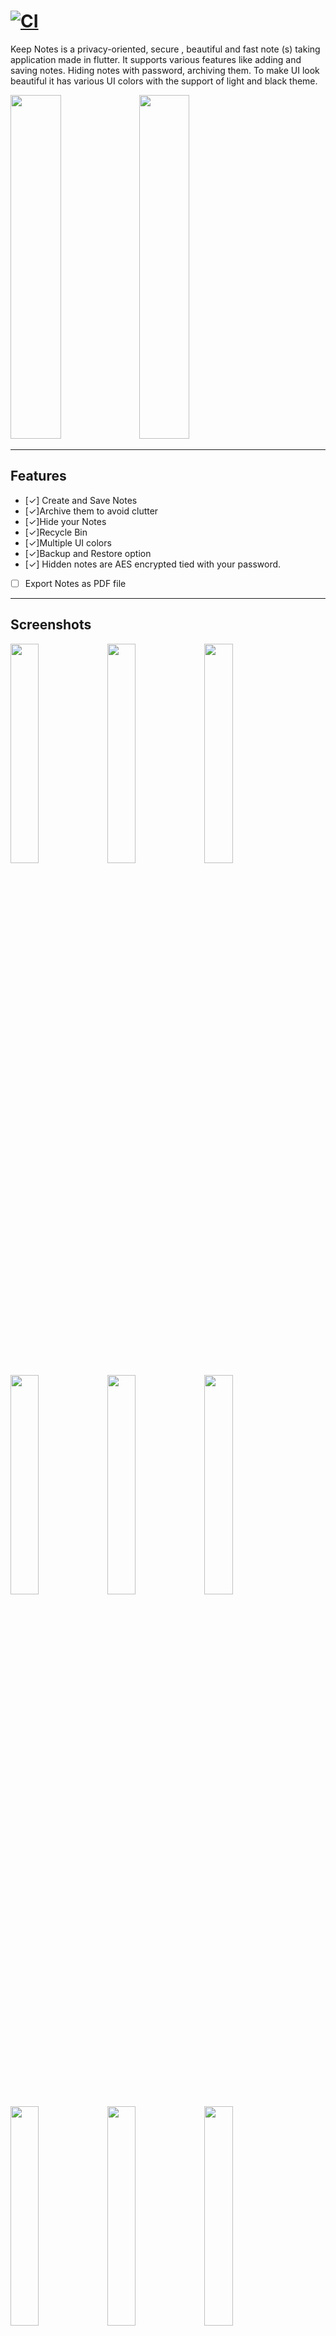 # [![CI](https://github.com/nikhilbadyal/keepnotes/actions/workflows/ci.yml/badge.svg)](https://github.com/nikhilbadyal/keepnotes/actions/workflows/ci.yml)

Keep Notes is a privacy-oriented, secure , beautiful and fast note (s) taking
application made in flutter. It supports
various features like adding and saving notes. Hiding notes with password,
archiving them. To make UI look beautiful it
has various UI colors with the support of light and black theme.

<img src="https://i.imgur.com/53hpGkk.png" width="40%" height="550"></img>
<img src="https://i.imgur.com/FGnDtPk.png" width="40%" height="550"></img>

---

## Features

- [✓] Create and Save Notes
- [✓]Archive them to avoid clutter
- [✓]Hide your Notes
- [✓]Recycle Bin
- [✓]Multiple UI colors
- [✓]Backup and Restore option
- [✓] Hidden notes are AES encrypted tied with your password.

- [ ] Export Notes as PDF file

---

## Screenshots

<img src="https://i.imgur.com/s7LxdiB.png" width="30%"></img>
<img src="https://i.imgur.com/XbbFYLm.png" width="30%"></img>
<img src="https://i.imgur.com/0eirKsA.png" width="30%"></img>
<img src="https://i.imgur.com/HC7ccDg.png" width="30%"></img>
<img src="https://i.imgur.com/IV3H8vj.png" width="30%"></img>
<img src="https://i.imgur.com/pqarCPZ.png" width="30%"></img>
<img src="https://i.imgur.com/qQSV0G5.png" width="30%"></img>
<img src="https://i.imgur.com/cWnlC4x.png" width="30%"></img>
<img src="https://i.imgur.com/lpLYJ9y.png" width="30%"></img>
<img src="https://i.imgur.com/BAXJwmj.png" width="30%"></img>
<img src="https://i.imgur.com/sfC4BFE.png" width="30%"></img>
<img src="https://i.imgur.com/oVx2u1H.png" width="30%"></img>
<img src="https://i.imgur.com/M0gnrY3.png" width="30%"></img>
<img src="https://i.imgur.com/phwvjjK.png" width="30%"></img>
<img src="https://i.imgur.com/cZYa4AQ.png" width="30%"></img>

## Build Steps

- PreRequisite
  - `sentry_dsn.dart` - Add in `/lib`(see below for content of the file)
    ```dart
    const sentryDsn = '<INSERT YOUR SENTRY_DSN HERE';
    ```
  - `key.properties` - Add in `/android`
    ```properties
    storePassword=<storePassword>
    keyPassword=<keyPassword>
    keyAlias=<keyAlias>
    storeFile=<storeFileName.jks>
    ```
  - `google-services.json` - Add in `/android/app/`.
  Check [here](https://support.google.com/firebase/answer/7015592) to get.
  - `key.jks` - `/android/app/`.
  Check [here](https://docs.oracle.com/cd/E19509-01/820-3503/ggfen/index.html) to get.

---

## Thanks for images & Icons

<div>
    <a href="https://storyset.com/illustration/hidden/pana" title="Backup">Backup</a><br>
    <a href="https://icons8.com/icons/set/github" title="GitHub">GitHub</a><br>
    <a href="https://icons8.com/icon/V5cGWnc9R4xj/google" title="Google">Google</a><br>
    <a href="https://icons8.com/icon/82747/lock" title="Lock">Lock</a><br>
    <a href="https://icons8.com/icon/47996/mailbox-closed-flag-down" title="Mail">Email</a><br>
    <a href="https://www.freepik.com/premium-vector/business-character-concept-beside-angle-cool-character-male-female-korean-
    style-colored-pictures-cartoon-style_9129007.htm" title="Aboutme">AboutMe</a><br>
    <a href="https://www.freepik.com/premium-vector/business-character-concept-beside-angle-cool-character-male-female-korean-
    style-colored-pictures-cartoon-style_9129007.htm" title="Men">Men</a><br>
    <a href="https://www.flaticon.com/free-icon/ghost_477104" title="Ghost">Ghost</a><br>
    <a href="https://storyset.com/illustration/key/pana" title="PinCode">Pin Code</a><br>
    <a href="https://www.freepik.com/free-vector/global-data-security-personal-data-security-cyber-data-security-online-
    concept-illustration-internet-security-information-privacy-
    protection_12953631.htm"
    title="Splash1">Splash1</a><br>
    <a href="https://storyset.com/illustration/cloud-sync/cuate" title="Splash2">Splash2</a><br>
    <a href="https://storyset.com/illustration/design-thinking/pana" title="Splash3">Splash3</a><br>
    <a href="https://www.freepik.com/free-vector/social-media-icons-vector-set-with-facebook-instagram-twitter-tiktok-
    youtube-logos_17221195.htm" title="Telegram">Telegram</a><br>
    <a href="https://www.freepik.com/premium-vector/business-character-concept-beside-angle-cool-character-male-female-korean
    -style-colored-pictures-cartoon-style_9129007.htm" title="Women">Women</a><br>
    <a href="https://www.flaticon.com/free-icon/notes_752326"
    title="AppIcon">App Icon</a><br>
</div>
